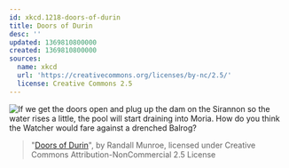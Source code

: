 ```yaml
---
id: xkcd.1218-doors-of-durin
title: Doors of Durin
desc: ''
updated: 1369810800000
created: 1369810800000
sources:
  name: xkcd
  url: 'https://creativecommons.org/licenses/by-nc/2.5/'
  license: Creative Commons 2.5
---
```

![If we get the doors open and plug up the dam on the Sirannon so the water rises a little, the pool will start draining into Moria. How do you think the Watcher would fare against a drenched Balrog?](https://imgs.xkcd.com/comics/doors_of_durin.png)
> "[Doors of Durin](https://xkcd.com/1218/)", by Randall Munroe, licensed under Creative Commons Attribution-NonCommercial 2.5 License
